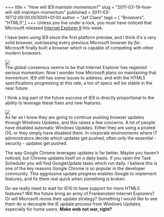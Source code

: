 +++
title = "How will IE9 maintain momentum?"
slug = "2011-03-19-how-will-ie9-maintain-momentum"
published = 2011-03-19T12:00:00.003000+01:00
author = "Jef Claes"
tags = [ "Browsers", "HTML5",]
+++
Unless you live under a rock, you must have noticed that Microsoft
released [Internet Explorer
9](http://windows.microsoft.com/en-US/internet-explorer/products/ie/home?WT.mc_id=MSCOM_DLC_US_F_113LMUS004274)
this week.  
  
I have been using IE9 since the first platform preview, and I think it's
a very solid browser, outclassing every previous Microsoft browser *by
far*. Microsoft finally built a browser which is capable of competing
with other modern browsers.  
  
[![](/post/images/thumbnails/2011-03-19-how-will-ie9-maintain-momentum-IE9%2BTigerblood.png)](/post/images/2011-03-19-how-will-ie9-maintain-momentum-IE9%2BTigerblood.png)  
The global consensus seems to be that Internet Explorer has regained
serious momentum. Now I wonder how Microsoft plans on maintaining that
momentum. IE9 still has some issues to address, and with the HTML5
specifications progressing at this rate, a ton of specs will be stable
in the near future.  
  
I think a big part of the future success of IE9 is directly proportional
to the ability to leverage these fixes and new features.  
  
[![](/post/images/thumbnails/2011-03-19-how-will-ie9-maintain-momentum-WebSocketsUndefined.png)](/post/images/2011-03-19-how-will-ie9-maintain-momentum-WebSocketsUndefined.png)  
As far as I know they are going to continue pushing browser updates
through Windows Updates, and this raises a few concerns. A lot of people
have disabled automatic Windows Updates. Either they are using a pirated
OS, or they simply have disabled them. In corporate environments where
IT administrators decide which updates get pushed, often only the
essential - security - updates get pushed.  
  
The way Google Chrome leverages updates is far better. Maybe you haven't
noticed, but Chrome updates itself on a daily basis. If you open the
Task Scheduler you will find GoogleUpdate tasks which run daily. I
believe this is one of the key reasons Google Chrome is so popular in
the developer community. This aggressive update progress enables Google
to implement features, and fix them real quick when something is
broken.  
  
Do we really need to wait for IE10 to have support for more HTML5
features? Will the future bring an army of Frankenstein Internet
Explorers?  
Or will Microsoft revise their update strategy? Something I would like
to see them do is decouple the IE update process from Windows Updates,
especially for home users. <span style="font-weight:bold;">Make web not
war, right?</span>
